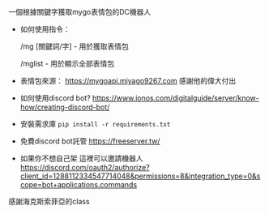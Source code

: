 一個根據關鍵字獲取mygo表情包的DC機器人

- 如何使用指令：

  /mg [關鍵詞/字] - 用於獲取表情包

  /mglist - 用於顯示全部表情包


- 表情包來源：
https://mygoapi.miyago9267.com
感謝他的偉大付出


- 如何使用discord bot?
https://www.ionos.com/digitalguide/server/know-how/creating-discord-bot/
- 安裝需求庫
`pip install -r requirements.txt`
- 免費discord bot託管
https://freeserver.tw/
- 如果你不想自己架 這裡可以邀請機器人
https://discord.com/oauth2/authorize?client_id=1288112334547714048&permissions=8&integration_type=0&scope=bot+applications.commands


感謝海克斯索菲亞的class
